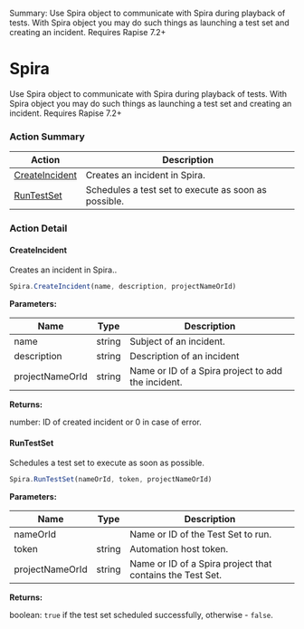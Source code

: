 Summary: Use Spira object to communicate with Spira during playback of tests. With Spira object you may do such things as launching a test set and creating an incident. Requires Rapise 7.2+

# Spira

Use Spira object to communicate with Spira during playback of tests. With Spira object you may do such things as launching a test set and creating an incident. Requires Rapise 7.2+






<!-- ============================== property summary ========================== -->

  
<!-- ============================== action summary ========================== -->



### Action Summary

|  **Action** | **Description** | 
| ----------- | --------------- |
|  [CreateIncident](#createincident) | Creates an incident in Spira. |
|  [RunTestSet](#runtestset) | Schedules a test set to execute as soon as possible. |




<!-- ============================== property detail ========================== -->
  
  
<!-- ============================== action detail ========================== -->
  
### Action Detail
    
<a name="CreateIncident"></a>    
#### CreateIncident

Creates an incident in Spira..

```javascript
Spira.CreateIncident(name, description, projectNameOrId)
```


**Parameters:**

|  **Name** | **Type** | **Description** |
| ---------- | -------- | --------------- |
| name | string |  Subject of an incident. |
| description | string |  Description of an incident |
| projectNameOrId | string |  Name or ID of a Spira project to add the incident. |




**Returns:**

number: ID of created incident or 0 in case of error.



<a name="see.also.spira.createincident"></a>

<a name="RunTestSet"></a>    
#### RunTestSet

Schedules a test set to execute as soon as possible.

```javascript
Spira.RunTestSet(nameOrId, token, projectNameOrId)
```


**Parameters:**

|  **Name** | **Type** | **Description** |
| ---------- | -------- | --------------- |
| nameOrId |  |  Name or ID of the Test Set to run. |
| token | string |  Automation host token. |
| projectNameOrId | string |  Name or ID of a Spira project that contains the Test Set. |




**Returns:**

boolean: `true` if the test set scheduled successfully, otherwise - `false`.



<a name="see.also.spira.runtestset"></a>

  

